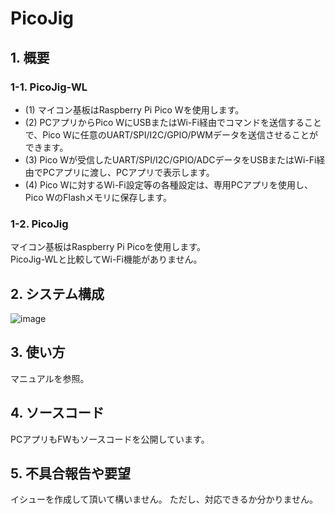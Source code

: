 # PicoJig 
## 1. 概要
### 1-1. PicoJig-WL  
- (1) マイコン基板はRaspberry Pi Pico Wを使用します。   
- (2) PCアプリからPico WにUSBまたはWi-Fi経由でコマンドを送信することで、Pico Wに任意のUART/SPI/I2C/GPIO/PWMデータを送信させることができます。 
- (3) Pico Wが受信したUART/SPI/I2C/GPIO/ADCデータをUSBまたはWi-Fi経由でPCアプリに渡し、PCアプリで表示します。
- (4) Pico Wに対するWi-Fi設定等の各種設定は、専用PCアプリを使用し、Pico WのFlashメモリに保存します。
  
### 1-2. PicoJig  
マイコン基板はRaspberry Pi Picoを使用します。  
PicoJig-WLと比較してWi-Fi機能がありません。      

## 2. システム構成    
  
![image](https://github.com/user-attachments/assets/e0c38d6b-b5d4-4417-8f48-5e3670726e59)  
  
## 3. 使い方
マニュアルを参照。

## 4. ソースコード  
PCアプリもFWもソースコードを公開しています。  

## 5. 不具合報告や要望
イシューを作成して頂いて構いません。
ただし、対応できるか分かりません。
